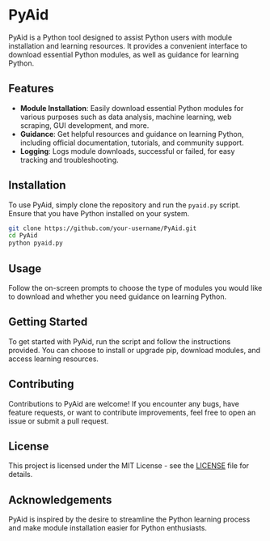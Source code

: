# PyAid

PyAid is a Python tool designed to assist Python users with module installation and learning resources. It provides a convenient interface to download essential Python modules, as well as guidance for learning Python.

## Features

- **Module Installation**: Easily download essential Python modules for various purposes such as data analysis, machine learning, web scraping, GUI development, and more.
- **Guidance**: Get helpful resources and guidance on learning Python, including official documentation, tutorials, and community support.
- **Logging**: Logs module downloads, successful or failed, for easy tracking and troubleshooting.

## Installation

To use PyAid, simply clone the repository and run the `pyaid.py` script. Ensure that you have Python installed on your system.

```bash
git clone https://github.com/your-username/PyAid.git
cd PyAid
python pyaid.py
```

## Usage

Follow the on-screen prompts to choose the type of modules you would like to download and whether you need guidance on learning Python.

## Getting Started

To get started with PyAid, run the script and follow the instructions provided. You can choose to install or upgrade pip, download modules, and access learning resources.

## Contributing

Contributions to PyAid are welcome! If you encounter any bugs, have feature requests, or want to contribute improvements, feel free to open an issue or submit a pull request.

## License

This project is licensed under the MIT License - see the [LICENSE](LICENSE.txt) file for details.

## Acknowledgements

PyAid is inspired by the desire to streamline the Python learning process and make module installation easier for Python enthusiasts.
```

